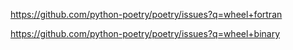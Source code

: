 

https://github.com/python-poetry/poetry/issues?q=wheel+fortran

https://github.com/python-poetry/poetry/issues?q=wheel+binary
